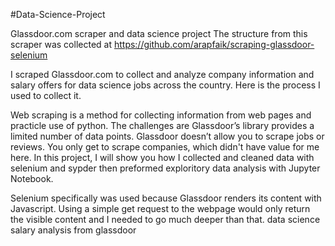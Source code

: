 #Data-Science-Project

Glassdoor.com scraper and data science project
The structure from this scraper was collected at https://github.com/arapfaik/scraping-glassdoor-selenium

I scraped Glassdoor.com to collect and analyze company information and salary offers for data science jobs across the country. Here is the process I used to collect it.

Web scraping is a method for collecting information from web pages and practicle use of python. The challenges are Glassdoor’s library provides a limited number of data points. Glassdoor doesn’t allow you to scrape jobs or reviews. You only get to scrape companies, which didn't have value for me here. In this project, I will show you how I collected and cleaned data with selenium and sypder then preformed exploritory data analysis with Jupyter Notebook.

Selenium specifically was used because Glassdoor renders its content with Javascript. Using a simple get request to the webpage would only return the visible content and I needed to go much deeper than that.
data science salary analysis from glassdoor
